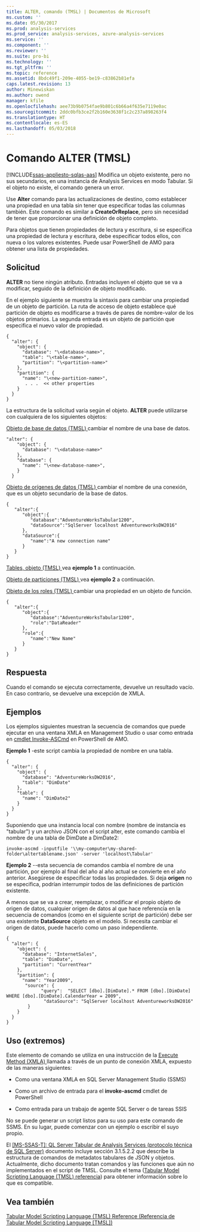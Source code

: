 ```yaml
---
title: ALTER, comando (TMSL) | Documentos de Microsoft
ms.custom: ''
ms.date: 05/30/2017
ms.prod: analysis-services
ms.prod_service: analysis-services, azure-analysis-services
ms.service: ''
ms.component: ''
ms.reviewer: ''
ms.suite: pro-bi
ms.technology: ''
ms.tgt_pltfrm: ''
ms.topic: reference
ms.assetid: 8bdc49f1-209e-4055-be19-c83862b81efa
caps.latest.revision: 13
author: Minewiskan
ms.author: owend
manager: kfile
ms.openlocfilehash: aee73b9b0754fae9b801c6b66a4f635e7119e0ac
ms.sourcegitcommit: 2ddc0bfb3ce2f2b160e3638f1c2c237a898263f4
ms.translationtype: HT
ms.contentlocale: es-ES
ms.lasthandoff: 05/03/2018
---
```

# <a name="alter-command-tmsl"></a>Comando ALTER (TMSL)
[!INCLUDE[ssas-appliesto-sqlas-aas](../../includes/ssas-appliesto-sqlas-aas.md)]
  Modifica un objeto existente, pero no sus secundarios, en una instancia de Analysis Services en modo Tabular.  Si el objeto no existe, el comando genera un error.  
  
 Use **Alter** comando para las actualizaciones de destino, como establecer una propiedad en una tabla sin tener que especificar todas las columnas también. Este comando es similar a **CreateOrReplace**, pero sin necesidad de tener que proporcionar una definición de objeto completo.  
  
 Para objetos que tienen propiedades de lectura y escritura, si se especifica una propiedad de lectura y escritura, debe especificar todos ellos, con nueva o los valores existentes. Puede usar PowerShell de AMO para obtener una lista de propiedades. 
  
## <a name="request"></a>Solicitud  
 **ALTER** no tiene ningún atributo. Entradas incluyen el objeto que se va a modificar, seguido de la definición de objeto modificado.  
  
 En el ejemplo siguiente se muestra la sintaxis para cambiar una propiedad de un objeto de partición. La ruta de acceso de objeto establece qué partición de objeto es modificarse a través de pares de nombre-valor de los objetos primarios. La segunda entrada es un objeto de partición que especifica el nuevo valor de propiedad.  
  
```  
{   
  "alter": {   
    "object": {   
      "database": "\<database-name>",   
      "table": "\<table-name>",   
      "partition": "\<partition-name>"   
    },   
    "partition": {   
      "name": "\<new-partition-name>",   
       . . .  << other properties   
    }   
  }   
}   
```  
  
 La estructura de la solicitud varía según el objeto. **ALTER** puede utilizarse con cualquiera de los siguientes objetos:  
  
 [Objeto de base de datos &#40;TMSL&#41; ](../../analysis-services/tabular-models-scripting-language-objects/database-object-tmsl.md) cambiar el nombre de una base de datos.  
  
```  
"alter": {   
    "object": {   
      "database": "\<database-name>"  
    },   
    "database": {   
      "name": "\<new-database-name>",   
    }   
  }   
```  
  
 [Objeto de orígenes de datos &#40;TMSL&#41; ](../../analysis-services/tabular-models-scripting-language-objects/datasources-object-tmsl.md) cambiar el nombre de una conexión, que es un objeto secundario de la base de datos.  
  
```  
{   
   "alter":{   
      "object":{   
         "database":"AdventureWorksTabular1200",  
         "dataSource":"SqlServer localhost AdventureworksDW2016"  
      },  
      "dataSource":{   
         "name":"A new connection name"  
      }  
   }  
}  
```  
  
 [Tables, objeto &#40;TMSL&#41; ](../../analysis-services/tabular-models-scripting-language-objects/tables-object-tmsl.md) vea **ejemplo 1** a continuación.  
  
 [Objeto de particiones &#40;TMSL&#41; ](../../analysis-services/tabular-models-scripting-language-objects/partitions-object-tmsl.md) vea **ejemplo 2** a continuación.  
  
 [Objeto de los roles &#40;TMSL&#41; ](../../analysis-services/tabular-models-scripting-language-objects/roles-object-tmsl.md) cambiar una propiedad en un objeto de función.  
  
```  
{   
   "alter":{   
      "object":{   
         "database":"AdventureWorksTabular1200",  
         "role":"DataReader"  
      },  
      "role":{   
         "name":"New Name"  
      }  
   }  
}  
```  
  
## <a name="response"></a>Respuesta  
 Cuando el comando se ejecuta correctamente, devuelve un resultado vacío. En caso contrario, se devuelve una excepción de XMLA.  
  
## <a name="examples"></a>Ejemplos  
 Los ejemplos siguientes muestran la secuencia de comandos que puede ejecutar en una ventana XMLA en Management Studio o usar como entrada en [cmdlet Invoke-ASCmd](../../analysis-services/powershell/invoke-ascmd-cmdlet.md) en PowerShell de AMO.  
  
 **Ejemplo 1** -este script cambia la propiedad de nombre en una tabla.  
  
```  
{   
  "alter": {   
    "object": {   
      "database": "AdventureWorksDW2016",   
      "table": "DimDate"  
    },   
    "table": {   
      "name": "DimDate2"  
    }   
  }   
}  
```  
  
 Suponiendo que una instancia local con nombre (nombre de instancia es "tabular") y un archivo JSON con el script alter, este comando cambia el nombre de una tabla de DimDate a DimDate2:  
  
 `invoke-ascmd -inputfile '\\my-computer\my-shared-folder\altertablename.json' -server 'localhost\Tabular'`  
  
 **Ejemplo 2** --esta secuencia de comandos cambia el nombre de una partición, por ejemplo al final del año al año actual se convierte en el año anterior. Asegúrese de especificar todas las propiedades. Si deja **origen** no se especifica, podrían interrumpir todos de las definiciones de partición existente.  
  
 A menos que se va a crear, reemplazar, o modificar el propio objeto de origen de datos, cualquier origen de datos al que hace referencia en la secuencia de comandos (como en el siguiente script de partición) debe ser una existente **DataSource** objeto en el modelo. Si necesita cambiar el origen de datos, puede hacerlo como un paso independiente.  
  
```  
{   
  "alter": {   
    "object": {   
      "database": "InternetSales",   
      "table": "DimDate",  
      "partition": "CurrentYear"  
    },   
    "partition": {   
      "name": "Year2009",  
       "source": {  
             "query":  "SELECT [dbo].[DimDate].* FROM [dbo].[DimDate] WHERE [dbo].[DimDate].CalendarYear = 2009",  
              "dataSource": "SqlServer localhost AdventureworksDW2016"  
        }  
    }   
  }   
}  
```  
  
## <a name="usage-endpoints"></a>Uso (extremos)  
 Este elemento de comando se utiliza en una instrucción de la [Execute Method &#40;XMLA&#41; ](../../analysis-services/xmla/xml-elements-methods-execute.md) llamada a través de un punto de conexión XMLA, expuesto de las maneras siguientes:  
  
-   Como una ventana XMLA en SQL Server Management Studio (SSMS)  
  
-   Como un archivo de entrada para el **invoke-ascmd** cmdlet de PowerShell  
  
-   Como entrada para un trabajo de agente SQL Server o de tareas SSIS  
  
 No se puede generar un script listos para su uso para este comando de SSMS. En su lugar, puede comenzar con un ejemplo o escribir el suyo propio.  
  
 El [ \[MS-SSAS-T\]: QL Server Tabular de Analysis Services (protocolo técnica de SQL Server)](http://go.microsoft.com/fwlink/p/?LinkId=784855) documento incluye sección 3.1.5.2.2 que describe la estructura de comandos de metadatos tabulares de JSON y objetos. Actualmente, dicho documento tratan comandos y las funciones que aún no implementados en el script de TMSL. Consulte el tema ([Tabular Model Scripting Language &#40;TMSL&#41; referencia](../../analysis-services/tabular-model-scripting-language-tmsl-reference.md)) para obtener información sobre lo que es compatible.  

## <a name="see-also"></a>Vea también  
 [Tabular Model Scripting Language &#40;TMSL&#41; Reference (Referencia de Tabular Model Scripting Language [TMSL])](../../analysis-services/tabular-model-scripting-language-tmsl-reference.md)  
  
  

